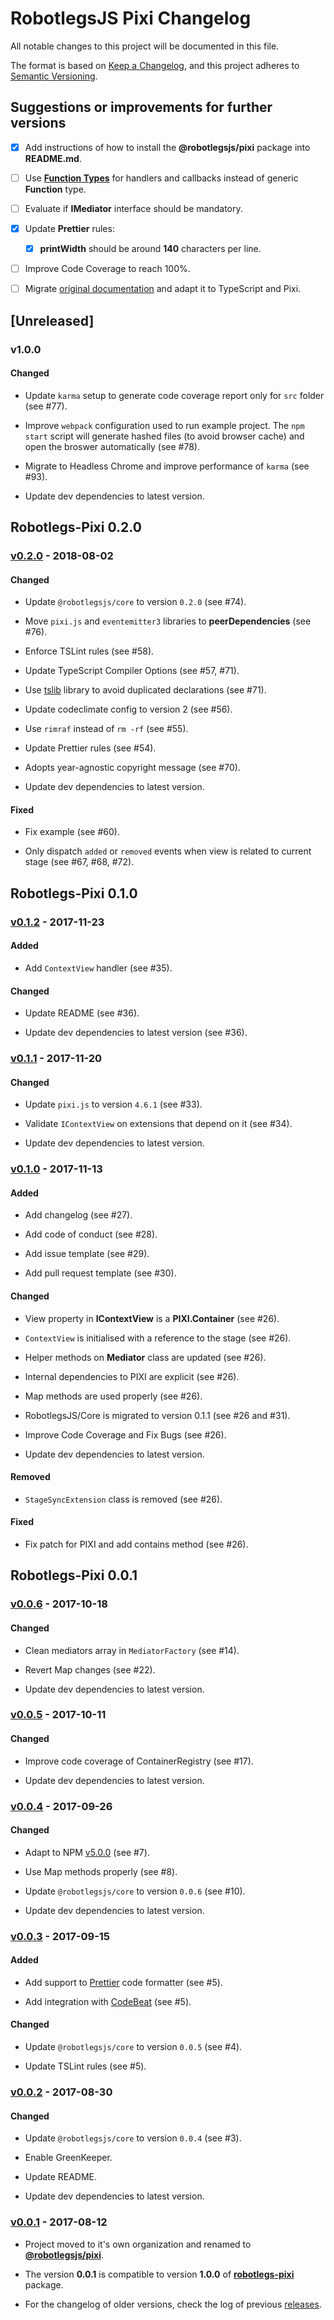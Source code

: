# RobotlegsJS Pixi Changelog

All notable changes to this project will be documented in this file.

The format is based on [Keep a Changelog](https://keepachangelog.com/en/1.0.0/),
and this project adheres to [Semantic Versioning](https://semver.org/spec/v2.0.0.html).

## Suggestions or improvements for further versions

- [x] Add instructions of how to install the **@robotlegsjs/pixi** package into **README.md**.

- [ ] Use [**Function Types**](https://www.typescriptlang.org/docs/handbook/functions.html) for handlers and callbacks instead of generic **Function** type.

- [ ] Evaluate if **IMediator** interface should be mandatory.

- [x] Update **Prettier** rules:

  - [x] **printWidth** should be around **140** characters per line.

- [ ] Improve Code Coverage to reach 100%.

- [ ] Migrate [original documentation](https://github.com/robotlegs/robotlegs-framework/blob/master/src/readme.md) and adapt it to TypeScript and Pixi.

## [Unreleased]

### v1.0.0

#### Changed

- Update `karma` setup to generate code coverage report only for `src` folder (see #77).

- Improve `webpack` configuration used to run example project. The `npm start` script will generate hashed files (to avoid browser cache) and open the broswer automatically (see #78).

- Migrate to Headless Chrome and improve performance of `karma` (see #93).

- Update dev dependencies to latest version.

## Robotlegs-Pixi 0.2.0

### [v0.2.0](https://github.com/RobotlegsJS/RobotlegsJS-Pixi/releases/tag/0.2.0) - 2018-08-02

#### Changed

- Update `@robotlegsjs/core` to version `0.2.0` (see #74).

- Move `pixi.js` and `eventemitter3` libraries to **peerDependencies** (see #76).

- Enforce TSLint rules (see #58).

- Update TypeScript Compiler Options (see #57, #71).

- Use [tslib](https://github.com/Microsoft/tslib) library to avoid duplicated declarations (see #71).

- Update codeclimate config to version 2 (see #56).

- Use `rimraf` instead of `rm -rf` (see #55).

- Update Prettier rules (see #54).

- Adopts year-agnostic copyright message (see #70).

- Update dev dependencies to latest version.

#### Fixed

- Fix example (see #60).

- Only dispatch `added` or `removed` events when view is related to current stage (see #67, #68, #72).

## Robotlegs-Pixi 0.1.0

### [v0.1.2](https://github.com/RobotlegsJS/RobotlegsJS-Pixi/releases/tag/0.1.2) - 2017-11-23

#### Added

- Add `ContextView` handler (see #35).

#### Changed

- Update README (see #36).

- Update dev dependencies to latest version (see #36).

### [v0.1.1](https://github.com/RobotlegsJS/RobotlegsJS-Pixi/releases/tag/0.1.1) - 2017-11-20

#### Changed

- Update `pixi.js` to version `4.6.1` (see #33).

- Validate `IContextView` on extensions that depend on it (see #34).

- Update dev dependencies to latest version.

### [v0.1.0](https://github.com/RobotlegsJS/RobotlegsJS-Pixi/releases/tag/0.1.0) - 2017-11-13

#### Added

- Add changelog (see #27).

- Add code of conduct (see #28).

- Add issue template (see #29).

- Add pull request template (see #30).

#### Changed

- View property in **IContextView** is a **PIXI.Container** (see #26).

- `ContextView` is initialised with a reference to the stage (see #26).

- Helper methods on **Mediator** class are updated (see #26).

- Internal dependencies to PIXI are explicit (see #26).

- Map methods are used properly (see #26).

- RobotlegsJS/Core is migrated to version 0.1.1 (see #26 and #31).

- Improve Code Coverage and Fix Bugs (see #26).

- Update dev dependencies to latest version.

#### Removed

- `StageSyncExtension` class is removed (see #26).

#### Fixed

- Fix patch for PIXI and add contains method (see #26).

## Robotlegs-Pixi 0.0.1

### [v0.0.6](https://github.com/RobotlegsJS/RobotlegsJS-Pixi/releases/tag/0.0.6) - 2017-10-18

#### Changed

- Clean mediators array in `MediatorFactory` (see #14).

- Revert Map changes (see #22).

- Update dev dependencies to latest version.

### [v0.0.5](https://github.com/RobotlegsJS/RobotlegsJS-Pixi/releases/tag/0.0.5) - 2017-10-11

#### Changed

- Improve code coverage of ContainerRegistry (see #17).

- Update dev dependencies to latest version.

### [v0.0.4](https://github.com/RobotlegsJS/RobotlegsJS-Pixi/releases/tag/0.0.4) - 2017-09-26

#### Changed

- Adapt to NPM [v5.0.0](http://blog.npmjs.org/post/161081169345/v500) (see #7).

- Use Map methods properly (see #8).

- Update `@robotlegsjs/core` to version `0.0.6` (see #10).

- Update dev dependencies to latest version.

### [v0.0.3](https://github.com/RobotlegsJS/RobotlegsJS-Pixi/releases/tag/0.0.3) - 2017-09-15

#### Added

- Add support to [Prettier](https://prettier.io) code formatter (see #5).

- Add integration with [CodeBeat](https://codebeat.co) (see #5).

#### Changed

- Update `@robotlegsjs/core` to version `0.0.5` (see #4).

- Update TSLint rules (see #5).

### [v0.0.2](https://github.com/RobotlegsJS/RobotlegsJS-Pixi/releases/tag/0.0.2) - 2017-08-30

#### Changed

- Update `@robotlegsjs/core` to version `0.0.4` (see #3).

- Enable GreenKeeper.

- Update README.

- Update dev dependencies to latest version.

### [v0.0.1](https://github.com/RobotlegsJS/RobotlegsJS-Pixi/releases/tag/0.0.1) - 2017-08-12

- Project moved to it's own organization and renamed to [**@robotlegsjs/pixi**](https://www.npmjs.com/package/@robotlegsjs/pixi).

- The version **0.0.1** is compatible to version **1.0.0** of [**robotlegs-pixi**](https://www.npmjs.com/package/robotlegs-pixi) package.

- For the changelog of older versions, check the log of previous [releases](https://github.com/GoodgameStudios/RobotlegsJS-Pixi/releases).

